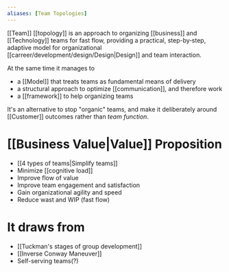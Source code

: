 ```yaml
---
aliases: [Team Topologies]
---
```


[[Team]] [[topology]] is an approach to organizing [[business]] and [[Technology]] teams for fast flow, providing a practical, step-by‑step, adaptive model for organizational [[carreer/development/design/Design|Design]] and team interaction.

At the same time it manages to

- a [[Model]] that treats teams as fundamental means of delivery
- a structural approach to optimize [[communication]], and therefore work
- a [[framework]] to help organizing teams

It's an alternative to stop "organic" teams, and make it deliberately around [[Customer]] outcomes rather than _team function_.

# [[Business Value|Value]] Proposition

- [[4 types of teams|Simplify teams]]
- Minimize [[cognitive load]]
- Improve flow of value
- Improve team engagement and satisfaction
- Gain organizational agility and speed
- Reduce wast and WIP (fast flow)

# It draws from

- [[Tuckman's stages of group development]]
- [[Inverse Conway Maneuver]]
- Self-serving teams(?)
